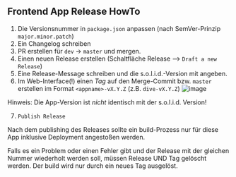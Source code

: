 ## Frontend App Release HowTo

1. Die Versionsnummer in `package.json` anpassen (nach SemVer-Prinzip `major.minor.patch`)
2. Ein Changelog schreiben
3. PR erstellen für `dev` -> `master` und mergen.
4. Einen neuen Release erstellen (Schaltfläche Release  --> `Draft a new Release`)
5. Eine Release-Message schreiben und die s.o.l.i.d.-Version mit angeben.
6. Im Web-Interface(!) einen _Tag_ auf den Merge-Commit bzw. `master` erstellen im Format `<appname>-vX.Y.Z` (z.B. `dive-vX.Y.Z`)
![image](https://user-images.githubusercontent.com/13869236/141685508-f77ab652-79b8-4f59-96e7-5c593e3b91cf.png)

Hinweis: Die App-Version ist _nicht_ identisch mit der s.o.l.i.d. Version!

7. `Publish Release`

Nach dem publishing des Releases sollte ein build-Prozess nur für diese App inklusive Deployment angestoßen werden.

Falls es ein Problem oder einen Fehler gibt und der Release mit der gleichen Nummer wiederholt werden soll, müssen Release UND Tag gelöscht werden. Der build wird nur durch ein neues Tag ausgelöst. 
